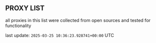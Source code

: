 ## PROXY LIST

all proxies in this list were collected from open sources and tested for functionality

last update: `2025-03-25 10:36:23.928741+00:00` UTC